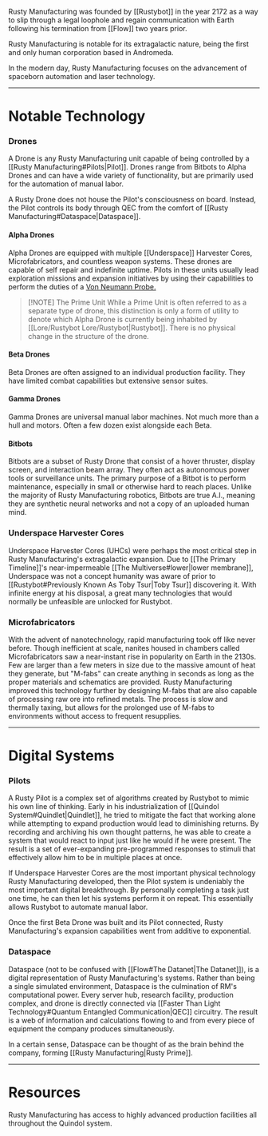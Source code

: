 Rusty Manufacturing was founded by [[Rustybot]] in the year 2172 as a way to slip through a legal loophole and regain communication with Earth following his termination from [[Flow]] two years prior. 

Rusty Manufacturing is notable for its extragalactic nature, being the first and only human corporation based in Andromeda.

In the modern day, Rusty Manufacturing focuses on the advancement of spaceborn automation and laser technology.

---
# Notable Technology

### Drones
A Drone is any Rusty Manufacturing unit capable of being controlled by a [[Rusty Manufacturing#Pilots|Pilot]]. Drones range from Bitbots to Alpha Drones and can have a wide variety of functionality, but are primarily used for the automation of manual labor.

A Rusty Drone does not house the Pilot's consciousness on board. Instead, the Pilot controls its body through QEC from the comfort of [[Rusty Manufacturing#Dataspace|Dataspace]].

#### Alpha Drones
Alpha Drones are equipped with multiple [[Underspace]] Harvester Cores, Microfabricators, and countless weapon systems. These drones are capable of self repair and indefinite uptime. Pilots in these units usually lead exploration missions and expansion initiatives by using their capabilities to perform the duties of a [Von Neumann Probe.](https://en.wikipedia.org/wiki/Self-replicating_spacecraft)

> [!NOTE] The Prime Unit
> While a Prime Unit is often referred to as a separate type of drone, this distinction is only a form of utility to denote which Alpha Drone is currently being inhabited by [[Lore/Rustybot Lore/Rustybot|Rustybot]]. There is no physical change in the structure of the drone.

#### Beta Drones
Beta Drones are often assigned to an individual production facility. They have limited combat capabilities but extensive sensor suites.

#### Gamma Drones
Gamma Drones are universal manual labor machines. Not much more than a hull and motors. Often a few dozen exist alongside each Beta.

#### Bitbots
Bitbots are a subset of Rusty Drone that consist of a hover thruster, display screen, and interaction beam array. They often act as autonomous power tools or surveillance units. The primary purpose of a Bitbot is to perform maintenance, especially in small or otherwise hard to reach places. Unlike the majority of Rusty Manufacturing robotics, Bitbots are true A.I., meaning they are synthetic neural networks and not a copy of an uploaded human mind.

### Underspace Harvester Cores
Underspace Harvester Cores (UHCs) were perhaps the most critical step in Rusty Manufacturing's extragalactic expansion. Due to [[The Primary Timeline]]'s near-impermeable [[The Multiverse#lower|lower membrane]], Underspace was not a concept humanity was aware of prior to [[Rustybot#Previously Known As Toby Tsur|Toby Tsur]] discovering it. With infinite energy at his disposal, a great many technologies that would normally be unfeasible are unlocked for Rustybot.

### Microfabricators
With the advent of nanotechnology, rapid manufacturing took off like never before. Though inefficient at scale, nanites housed in chambers called Microfabricators saw a near-instant rise in popularity on Earth in the 2130s. Few are larger than a few meters in size due to the massive amount of heat they generate, but "M-fabs" can create anything in seconds as long as the proper materials and schematics are provided. Rusty Manufacturing improved this technology further by designing M-fabs that are also capable of processing raw ore into refined metals. The process is slow and thermally taxing, but allows for the prolonged use of M-fabs to environments without access to frequent resupplies.

---
# Digital Systems

### Pilots
A Rusty Pilot is a complex set of algorithms created by Rustybot to mimic his own line of thinking. Early in his industrialization of [[Quindol System#Quindlet|Quindlet]], he tried to mitigate the fact that working alone while attempting to expand production would lead to diminishing returns. By recording and archiving his own thought patterns, he was able to create a system that would react to input just like he would if he were present. The result is a set of ever-expanding pre-programmed responses to stimuli that effectively allow him to be in multiple places at once.

If Underspace Harvester Cores are the most important physical technology Rusty Manufacturing developed, then the Pilot system is undeniably the most important digital breakthrough. By personally completing a task just one time, he can then let his systems perform it on repeat. This essentially allows Rustybot to automate manual labor.

Once the first Beta Drone was built and its Pilot connected, Rusty Manufacturing's expansion capabilities went from additive to exponential.

### Dataspace
Dataspace (not to be confused with [[Flow#The Datanet|The Datanet]]), is a digital representation of Rusty Manufacturing's systems. Rather than being a single simulated environment, Dataspace is the culmination of RM's computational power. Every server hub, research facility, production complex, and drone is directly connected via [[Faster Than Light Technology#Quantum Entangled Communication|QEC]] circuitry. The result is a web of information and calculations flowing to and from every piece of equipment the company produces simultaneously.

In a certain sense, Dataspace can be thought of as the brain behind the company, forming [[Rusty Manufacturing|Rusty Prime]].

---
# Resources
Rusty Manufacturing has access to highly advanced production facilities all throughout the Quindol system.